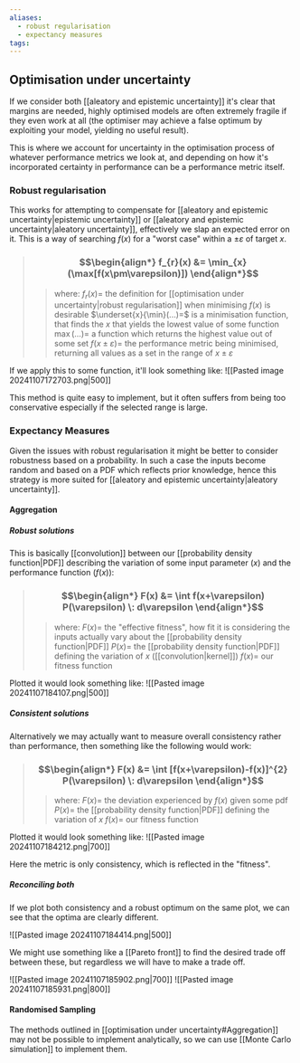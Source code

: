 ```yaml
---
aliases:
  - robust regularisation
  - expectancy measures
tags:
---
```


## Optimisation under uncertainty

If we consider both [[aleatory and epistemic uncertainty]] it's clear that margins are needed, highly optimised models are often extremely fragile if they even work at all (the optimiser may achieve a false optimum by exploiting your model, yielding no useful result). 

This is where we account for uncertainty in the optimisation process of whatever performance metrics we look at, and depending on how it's incorporated certainty in performance can be a performance metric itself.

### Robust regularisation
This works for attempting to compensate for [[aleatory and epistemic uncertainty|epistemic uncertainty]] or [[aleatory and epistemic uncertainty|aleatory uncertainty]], effectively we slap an expected error on it. This is a way of searching $f(x)$ for a "worst case" within a $\pm \varepsilon$ of target $x$. 

> ### $$\begin{align*} f_{r}(x)  &= \min_{x}(\max[f(x\pm\varepsilon)])  \end{align*}$$
>> where:
>> $f_{r}(x)=$ the definition for [[optimisation under uncertainty|robust regularisation]] when minimising $f(x)$ is desirable
>> $\underset{x}{\min}(...)=$ is a minimisation function, that finds the $x$ that yields the lowest value of some function
>> $\max(...)=$ a function which returns the highest value out of some set
>> $f(x\pm\varepsilon)=$ the performance metric being minimised, returning all values as a set in the range of $x\pm\varepsilon$

If we apply this to some function, it'll look something like:
![[Pasted image 20241107172703.png|500]]

This method is quite easy to implement, but it often suffers from being too conservative especially if the selected range is large. 

### Expectancy Measures
Given the issues with robust regularisation it might be better to consider robustness based on a probability. In such a case the inputs become random and based on a PDF which reflects prior knowledge, hence this strategy is more suited for [[aleatory and epistemic uncertainty|aleatory uncertainty]].

#### Aggregation

##### Robust solutions

This is basically [[convolution]] between our [[probability density function|PDF]] describing the variation of some input parameter ($x$) and the performance function ($f(x)$):

> ### $$\begin{align*} F(x)  &=  \int f(x+\varepsilon) P(\varepsilon) \: d\varepsilon \end{align*}$$
>> where:
>> $F(x)=$ the "effective fitness", how fit it is considering the inputs actually vary about the [[probability density function|PDF]]
>> $P(x)=$ the [[probability density function|PDF]] defining the variation of $x$ ([[convolution|kernel]])
>> $f(x)=$ our fitness function

Plotted it would look something like:
![[Pasted image 20241107184107.png|500]]

##### Consistent solutions

Alternatively we may actually want to measure overall consistency rather than performance, then something like the following would work:

> ### $$\begin{align*} F(x)  &=  \int [f(x+\varepsilon)-f(x)]^{2} P(\varepsilon) \: d\varepsilon \end{align*}$$
>> where:
>> $F(x)=$ the deviation experienced by $f(x)$ given some pdf
>> $P(x)=$ the [[probability density function|PDF]] defining the variation of $x$
>> $f(x)=$ our fitness function

Plotted it would look something like:
![[Pasted image 20241107184212.png|700]]

Here the metric is only consistency, which is reflected in the "fitness".

##### Reconciling both

If we plot both consistency and a robust optimum on the same plot, we can see that the optima are clearly different.

![[Pasted image 20241107184414.png|500]]

We might use something like a [[Pareto front]] to find the desired trade off between these, but regardless we will have to make a trade off.

![[Pasted image 20241107185902.png|700]]
![[Pasted image 20241107185931.png|800]]

#### Randomised Sampling

The methods outlined in [[optimisation under uncertainty#Aggregation]] may not be possible to implement analytically, so we can use [[Monte Carlo simulation]] to implement them. 


